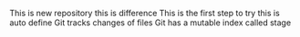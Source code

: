 This is new repository
this is difference
This is the first step to try
this is auto define
Git tracks changes of files
Git has a mutable index called stage

